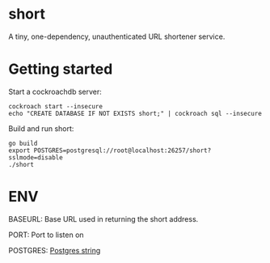 
# short

A tiny, one-dependency, unauthenticated URL shortener service. 

# Getting started

Start a cockroachdb server:

```
cockroach start --insecure
echo "CREATE DATABASE IF NOT EXISTS short;" | cockroach sql --insecure
```

Build and run short:

```
go build
export POSTGRES=postgresql://root@localhost:26257/short?sslmode=disable
./short
```

# ENV

BASEURL: Base URL used in returning the short address.

PORT: Port to listen on

POSTGRES: [Postgres string](https://godoc.org/github.com/lib/pq#hdr-Connection_String_Parameters)
